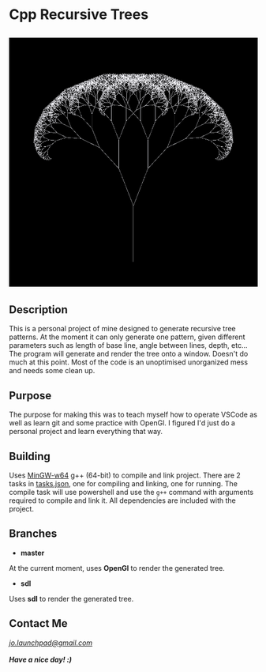 # **Cpp Recursive Trees**
![Image of a sample recursive tree generated](sample.png)
---
## **Description**
This is a personal project of mine designed to generate recursive tree patterns. At the moment it can only generate one pattern, given different parameters such as length of base line, angle between lines, depth, etc... The program will  generate and render the tree onto a window. Doesn't do much at this point. Most of the code is an unoptimised unorganized mess and needs some clean up.
## **Purpose**
The purpose for making this was to teach myself how to operate VSCode as well as
learn git and some practice with OpenGl. I figured I'd just do a personal project
and learn everything that way.
## **Building**
Uses [MinGW-w64](https://www.mingw-w64.org/downloads/) g++ (64-bit) to compile and link project. There are 2 tasks in [tasks.json](.vscode/tasks.json), one for compiling and linking, one for running. The compile task will use powershell and use the `g++` command with arguments required to compile and link it. All dependencies are included with the project.
## **Branches**
- **master**

At the current moment, uses **OpenGl** to render the generated tree.
- **sdl**

Uses **sdl** to render the generated tree.
## **Contact Me**
*<jo.launchpad@gmail.com>*
\
\
***Have a nice day! :)***